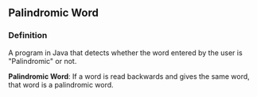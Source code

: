 ## Palindromic Word
### Definition
A program in Java that detects whether the word entered by the user is "Palindromic" or not.

**Palindromic Word**: If a word is read backwards and gives the same word, that word is a palindromic word.